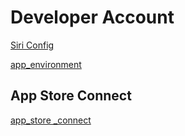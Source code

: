 # Developer Account

[Siri Config](https://docs.tuya.com/en/iot/app-development/oem-app/valueadded-service/ios-siri-configuration?id=K989rqge4l3cs)

[app_environment](app_environment.md)


## App Store Connect
[app_store _connect](app_store%20_connect.md)